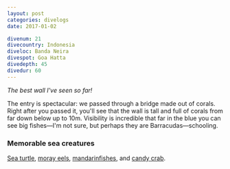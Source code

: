 ```yaml
---
layout: post
categories: divelogs
date: 2017-01-02

divenum: 21
divecountry: Indonesia
diveloc: Banda Neira
divespot: Goa Hatta
divedepth: 45
divedur: 60
---
```


_The best wall I've seen so far!_

The entry is spectacular: we passed through a bridge made out of corals. Right
after you passed it, you'll see that the wall is tall and full of corals from
far down below up to 10m. Visibility is incredible that far in the blue you can
see big fishes&mdash;I'm not sure, but perhaps they are
Barracudas&mdash;schooling.

### Memorable sea creatures

[Sea turtle][turtle], [moray eels][moray], [mandarinfishes][mandarin], and
[candy crab][candy].

[turtle]: https://en.wikipedia.org/wiki/Sea_turtle
[moray]: https://en.wikipedia.org/wiki/Moray_eel
[mandarin]: https://en.wikipedia.org/wiki/Mandarinfish
[candy]: https://en.wikipedia.org/wiki/Hoplophrys
